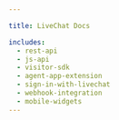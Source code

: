 ```yaml
---

title: LiveChat Docs

includes:
  - rest-api
  - js-api
  - visitor-sdk
  - agent-app-extension
  - sign-in-with-livechat
  - webhook-integration
  - mobile-widgets
---
```

